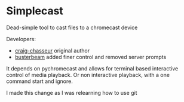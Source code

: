 # Simplecast
Dead-simple tool to cast files to a chromecast device

Developers:
- [craig-chasseur](https://github.com/craig-chasseur/) original author
- [busterbeam](https://github.com/busterbeam/) added finer control and removed server prompts

It depends on pychromecast and allows for terminal based interactive control of media playback.  Or non interactive playback, with a one command start and ignore.

I made this change as I was relearning how to use git

